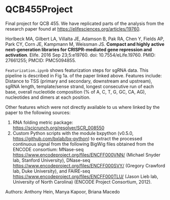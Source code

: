 # QCB455Project
Final project for QCB 455. We have replicated parts of the analysis from the research paper found at https://elifesciences.org/articles/19760.

Horlbeck MA, Gilbert LA, Villalta JE, Adamson B, Pak RA, Chen Y, Fields AP, Park CY, Corn JE, Kampmann M, Weissman JS. __Compact and highly active next-generation libraries for CRISPR-mediated gene repression and activation__. Elife. 2016 Sep 23;5:e19760. doi: 10.7554/eLife.19760. PMID: 27661255; PMCID: PMC5094855.

`Featurization.ipynb` shows featurization steps for sgRNA data. This pipeline is described in Fig 1a. of the paper linked above. Features include: Distance to TSS (primary and secondary, downstream and upstream), sgRNA length, template/sense strand, longest consecutive run of each base, overall nucleotide composition (% of A, C, T, G, GC, CA, AG), nucleotides and dimers at each position.

Other features which were not directly available to us where linked by the paper to the following sources:
1. RNA folding metric package: https://scicrunch.org/resolver/SCR_008550
2. Custom Python scripts with the module bxpython (v0.5.0, https://github.com/bxlab/bx-python) to extract the processed continuous signal from the following BigWig files obtained from the ENCODE consortium: MNase-seq https://www.encodeproject.org/files/ENCFF000VNN/ (Michael Snyder lab, Stanford University), DNase-seq https://www.encodeproject.org/files/ENCFF000SVY/ (Gregory Crawford lab, Duke University), and FAIRE-seq https://www.encodeproject.org/files/ENCFF000TLU/ (Jason Lieb lab, University of North Carolina) (ENCODE Project Consortium, 2012). 

Authors: Anthony Hein, Manya Kapoor, Briana Macedo
